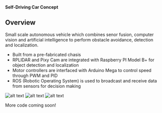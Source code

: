 **Self-Driving Car Concept**

Overview
---
Small scale autonomous vehicle which combines senor fusion, computer vision and artificial intelligence to perform obstacle avoidance, detection and localization.

* Built from a pre-fabricated chasis
* RPLIDAR and Pixy Cam are integrated with Raspberry PI Model B+ for object detection and localization
* Motor controllers are interfaced with Arduino Mega to control speed through PWM and PID
* ROS (Robotic Operating System) is used to broadcast and receive data from sensors for decision making

[//]: # (Image References)
[image0]: ./images/IMG_0372.jpeg"
[image1]: ./images/IMG_0373.jpeg"
[image2]: ./images/IMG_0374.jpeg"

![alt text][image0]
![alt text][image1]
![alt text][image2]

More code coming soon!

